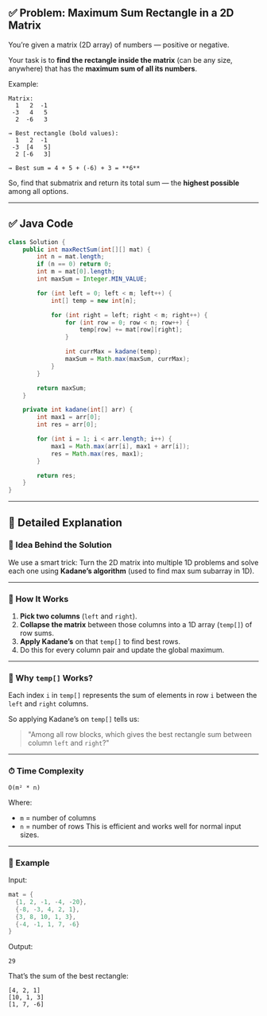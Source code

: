 ## ✅ Problem: Maximum Sum Rectangle in a 2D Matrix

You’re given a matrix (2D array) of numbers — positive or negative.

Your task is to **find the rectangle inside the matrix** (can be any size, anywhere) that has the **maximum sum of all its numbers**.

Example:

```text
Matrix:
  1   2  -1
 -3   4   5
  2  -6   3

→ Best rectangle (bold values):
  1   2  -1
 -3  [4   5]
  2 [-6   3]

→ Best sum = 4 + 5 + (-6) + 3 = **6**
```

So, find that submatrix and return its total sum — the **highest possible** among all options.

---

## ✅ Java Code

```java
class Solution {
    public int maxRectSum(int[][] mat) {
        int n = mat.length;
        if (n == 0) return 0;
        int m = mat[0].length;
        int maxSum = Integer.MIN_VALUE;

        for (int left = 0; left < m; left++) {
            int[] temp = new int[n];

            for (int right = left; right < m; right++) {
                for (int row = 0; row < n; row++) {
                    temp[row] += mat[row][right];
                }

                int currMax = kadane(temp);
                maxSum = Math.max(maxSum, currMax);
            }
        }

        return maxSum;
    }

    private int kadane(int[] arr) {
        int max1 = arr[0];
        int res = arr[0];

        for (int i = 1; i < arr.length; i++) {
            max1 = Math.max(arr[i], max1 + arr[i]);
            res = Math.max(res, max1);
        }

        return res;
    }
}
```

---

## 📘 Detailed Explanation

### 🧠 Idea Behind the Solution

We use a smart trick:
Turn the 2D matrix into multiple 1D problems and solve each one using **Kadane’s algorithm** (used to find max sum subarray in 1D).

---

### 🔁 How It Works

1. **Pick two columns** (`left` and `right`).
2. **Collapse the matrix** between those columns into a 1D array (`temp[]`) of row sums.
3. **Apply Kadane’s** on that `temp[]` to find best rows.
4. Do this for every column pair and update the global maximum.

---

### 📐 Why `temp[]` Works?

Each index `i` in `temp[]` represents the sum of elements in row `i` between the `left` and `right` columns.

So applying Kadane’s on `temp[]` tells us:

> "Among all row blocks, which gives the best rectangle sum between column `left` and `right`?"

---

### ⏱ Time Complexity

```
O(m² * n)
```

Where:

* `m` = number of columns
* `n` = number of rows
  This is efficient and works well for normal input sizes.

---

### 🧪 Example

Input:

```java
mat = {
  {1, 2, -1, -4, -20},
  {-8, -3, 4, 2, 1},
  {3, 8, 10, 1, 3},
  {-4, -1, 1, 7, -6}
}
```

Output:

```
29
```

That’s the sum of the best rectangle:

```
[4, 2, 1]
[10, 1, 3]
[1, 7, -6]
```

